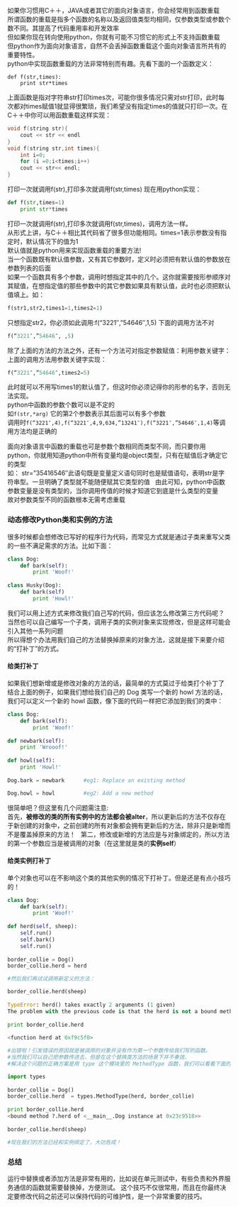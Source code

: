 如果你习惯用C＋＋，JAVA或者其它的面向对象语言，你会经常用到函数重载  
所谓函数的重载是指多个函数的名称以及返回值类型均相同，仅参数类型或参数个数不同。其提高了代码重用率和开发效率  
但如果你现在转向使用python，你就有可能不习惯它的形式上不支持函数重载  
但python作为面向对象语言，自然不会丢掉函数重载这个面向对象语言所共有的重要特性。  
python中实现函数重载的方法非常特别而有趣。先看下面的一个函数定义：  
```
def f(str,times):  
    print str*times
```
上面函数是指对字符串str打印times次，可能你很多情况只需对str打印，此时每次都对times赋值1就显得很繁琐，我们希望没有指定times的值就只打印一次。在C＋＋中你可以用函数重载这样实现：  
```C++
void f(string str){
    cout << str << endl
}
void f(string str,int times){
    int i=0;
    for (i =0;i<times;i++)
    cout << str<< endl;
}
```
打印一次就调用f(str),打印多次就调用f(str,times)
现在用python实现：  
```python
def f(str,times=1)
    print str*times
```
打印一次就调用f(str),打印多次就调用f(str,times)，调用方法一样。  
从形式上讲，与C＋＋相比其代码省了很多但功能相同。times=1表示参数没有指定时，默认情况下的值为1  
默认值就是python用来实现函数重载的重要方法!    
当一个函数既有默认值参数，又有其它参数时，定义时必须把有默认值的参数放在参数列表的后面  
如果一个函数具有多个参数，调用时想指定其中的几个。这你就需要按形参顺序对其赋值，在想指定值的那些参数中的其它参数如果具有默认值，此时也必须把默认值填上。如：  
```python
f(str1,str2,times1=1,times2=1)
```
只想指定str2，你必须如此调用:f(“3221″,”54646″,1,5)   下面的调用方法不对
```python
f(“3221″,”54646″, ,5)
```
除了上面的方法的方法之外，还有一个方法可对指定参数赋值：利用参数关键字：   
上面的调用方法用参数关键字实现：   
```python
f(“3221″,”54646″,times2=5)
```
此时就可以不用写times1的默认值了，但这时你必须记得你的形参的名字，否则无法实现。  
python中函数的参数个数可以是不定的  
如`f(str,*arg)` 它的第2个参数表示其后面可以有多个参数  
调用时`f(“3221″,4),f(“3221″,4,9,634,”13241″),f(“3221″,”54646″,1,4)`等调用方法均是正确的  

面向对象语言中函数的重载也可是参数个数相同而类型不同，而只要你用python，你就用知道python中所有变量均是object类型，只有在赋值后才确定它的类型  
如：
str=”35416546″此语句既是变量定义语句同时也是赋值语句，表明str是字符串型。一旦明确了类型就不能随便赋其它类型的值    
由此可知，python中函数参数变量是没有类型的，当你调用传值的时候才知道它到底是什么类型的变量  
故对参数类型不同的函数根本无需考虑重载  

### 动态修改Python类和实例的方法
很多时候都会想修改已写好的程序行为代码，而常见方式就是通过子类来重写父类的一些不满足需求的方法。比如下面：
```python
class Dog:
    def bark(self):
        print 'Woof!'
 
class Husky(Dog):
    def bark(self)
        print 'Howl!'
```
我们可以用上述方式来修改我们自己写的代码，但应该怎么修改第三方代码呢？   
当然也可以自己编写一个子类，调用子类的实例对象来实现修改，但是这样可能会引入其他一系列问题  
所以得想个办法用我们自己的方法替换掉原来的对象方法，这就是接下来要介绍的“打补丁”的方式。

#### 给类打补丁
如果我们想新增或是修改对象的方法的话，最简单的方式莫过于给类打个补丁了  
结合上面的例子，如果我们想给我们自己的 Dog 类写一个新的 howl 方法的话，我们可以定义一个新的 howl 函数，像下面的代码一样把它添加到我们的类中：  
```python
class Dog:
    def bark(self):
        print 'Woof!'
        
def newbark(self):
    print 'Wrooof!'
 
def howl(self):
    print 'Howl!'
    
Dog.bark = newbark      #eg1: Replace an existing method

Dog.howl = howl         #eg2: Add a new method
```
很简单吧？但这里有几个问题需注意:  
首先，**被修改的类的所有实例中的方法都会被alter**，所以更新后的方法不仅存在于新创建的对象中，之前创建的所有对象都会拥有更新后的方法，除非只是新增而不是覆盖掉原来的方法！  
第二，修改或新增的方法应是与对象绑定的，所以方法的第一个参数应当是被调用的对象（在这里就是类的**实例self**）  

#### 给类实例打补丁
单个对象也可以在不影响这个类的其他实例的情况下打补丁。但是还是有点小技巧的！
```python
class Dog:
    def bark(self):
        print 'Woof!'
        
def herd(self, sheep):
    self.run()
    self.bark()
    self.run()
 
border_collie = Dog()
border_collie.herd = herd

#然后我们再试试调用新定义的方法：

border_collie.herd(sheep)
 
TypeError: herd() takes exactly 2 arguments (1 given)
The problem with the previous code is that the herd is not a bound method, just take a look at the following code:
 
print border_collie.herd
 
<function herd at 0xf9c5f0>

#出错啦！引发错误的原因就是被调用的对象并没有作为第一个参数传给我们写的函数。
#当然我们可以自己把参数传进去，但是在这个替换类方法的场景下并不奏效。
#解决这个问题的正确方案是用 type 这个模块里的 MethodType 函数，我们可以看看下面的示例代码：

import types
 
border_collie = Dog()
border_collie.herd  = types.MethodType(herd, border_collie)
 
print border_collie.herd
<bound method ?.herd of <__main__.Dog instance at 0x23c9518>>
 
border_collie.herd(sheep)

#现在我们的方法已经和实例绑定了，大功告成！
```

### 总结
运行中替换或者添加方法是非常有用的，比如说在单元测试中，有些负责和外界服务通信的函数就需要替换掉，方便测试。
这个技巧不仅很常用，而且在你最终决定要修改代码之前还可以保持代码的可维护性，是一个非常重要的技巧。
